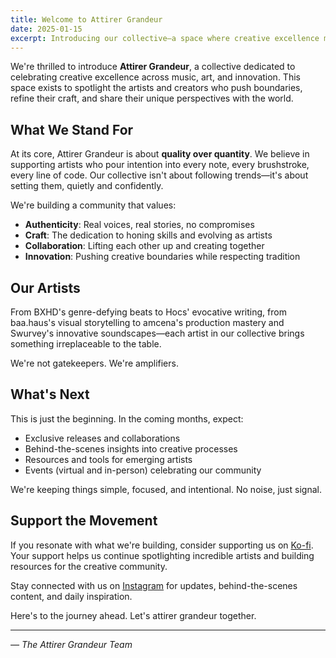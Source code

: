 ```yaml
---
title: Welcome to Attirer Grandeur
date: 2025-01-15
excerpt: Introducing our collective—a space where creative excellence meets authentic expression. Discover what drives us and what's ahead.
---
```


We're thrilled to introduce **Attirer Grandeur**, a collective dedicated to celebrating creative excellence across music, art, and innovation. This space exists to spotlight the artists and creators who push boundaries, refine their craft, and share their unique perspectives with the world.

## What We Stand For

At its core, Attirer Grandeur is about **quality over quantity**. We believe in supporting artists who pour intention into every note, every brushstroke, every line of code. Our collective isn't about following trends—it's about setting them, quietly and confidently.

We're building a community that values:

- **Authenticity**: Real voices, real stories, no compromises
- **Craft**: The dedication to honing skills and evolving as artists
- **Collaboration**: Lifting each other up and creating together
- **Innovation**: Pushing creative boundaries while respecting tradition

## Our Artists

From BXHD's genre-defying beats to Hocs' evocative writing, from baa.haus's visual storytelling to amcena's production mastery and Swurvey's innovative soundscapes—each artist in our collective brings something irreplaceable to the table.

We're not gatekeepers. We're amplifiers.

## What's Next

This is just the beginning. In the coming months, expect:

- Exclusive releases and collaborations
- Behind-the-scenes insights into creative processes
- Resources and tools for emerging artists
- Events (virtual and in-person) celebrating our community

We're keeping things simple, focused, and intentional. No noise, just signal.

## Support the Movement

If you resonate with what we're building, consider supporting us on [Ko-fi](https://ko-fi.com/attirergrandeur). Your support helps us continue spotlighting incredible artists and building resources for the creative community.

Stay connected with us on [Instagram](https://instagram.com/attirergrandeur) for updates, behind-the-scenes content, and daily inspiration.

Here's to the journey ahead. Let's attirer grandeur together.

---

*— The Attirer Grandeur Team*
